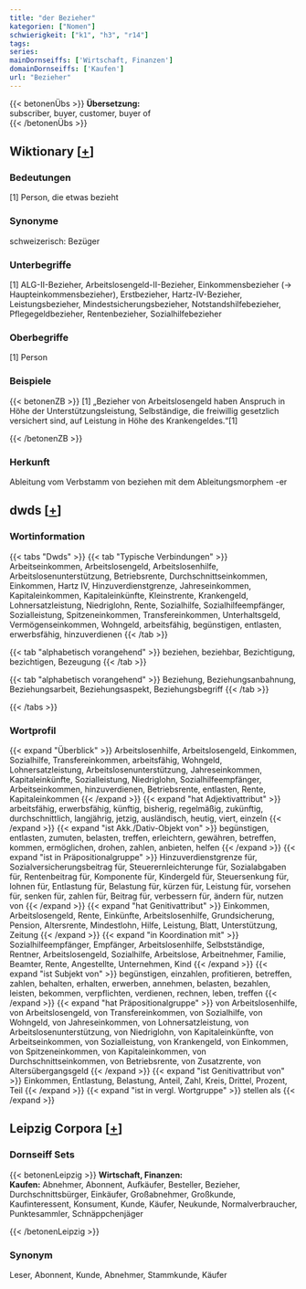 ```yaml
---
title: "der Bezieher"
kategorien: ["Nomen"]
schwierigkeit: ["k1", "h3", "r14"]
tags:
series:
mainDornseiffs: ['Wirtschaft, Finanzen']
domainDornseiffs: ['Kaufen']
url: "Bezieher"
---
```


{{< betonenÜbs >}}
**Übersetzung:**  
subscriber, buyer, customer, buyer of  
{{< /betonenÜbs >}}

## Wiktionary [[+](https://de.wiktionary.org/wiki/Bezieher)]

### Bedeutungen
[1] Person, die etwas bezieht  

### Synonyme
schweizerisch: Bezüger  

### Unterbegriffe
[1] ALG-II-Bezieher, Arbeitslosengeld-II-Bezieher, Einkommensbezieher (→ Haupteinkommensbezieher), Erstbezieher, Hartz-IV-Bezieher, Leistungsbezieher, Mindestsicherungsbezieher, Notstandshilfebezieher, Pflegegeldbezieher, Rentenbezieher, Sozialhilfebezieher  

### Oberbegriffe
[1] Person  

### Beispiele
{{< betonenZB >}}
[1] „Bezieher von Arbeitslosengeld haben Anspruch in Höhe der Unterstützungsleistung, Selbständige, die freiwillig gesetzlich versichert sind, auf Leistung in Höhe des Krankengeldes.“[1]  

{{< /betonenZB >}}
### Herkunft
Ableitung vom Verbstamm von beziehen mit dem Ableitungsmorphem -er  



## dwds [[+](https://www.dwds.de/wb/Bezieher)]

### Wortinformation
{{< tabs "Dwds" >}}
{{< tab "Typische Verbindungen" >}}
Arbeitseinkommen, Arbeitslosengeld, Arbeitslosenhilfe, Arbeitslosenunterstützung, Betriebsrente, Durchschnittseinkommen, Einkommen, Hartz IV, Hinzuverdienstgrenze, Jahreseinkommen, Kapitaleinkommen, Kapitaleinkünfte, Kleinstrente, Krankengeld, Lohnersatzleistung, Niedriglohn, Rente, Sozialhilfe, Sozialhilfeempfänger, Sozialleistung, Spitzeneinkommen, Transfereinkommen, Unterhaltsgeld, Vermögenseinkommen, Wohngeld, arbeitsfähig, begünstigen, entlasten, erwerbsfähig, hinzuverdienen
{{< /tab >}}

{{< tab "alphabetisch vorangehend" >}}
beziehen, beziehbar, Bezichtigung, bezichtigen, Bezeugung
{{< /tab >}}

{{< tab "alphabetisch vorangehend" >}}
Beziehung, Beziehungsanbahnung, Beziehungsarbeit, Beziehungsaspekt, Beziehungsbegriff
{{< /tab >}}

{{< /tabs >}}

### Wortprofil
{{< expand "Überblick" >}} Arbeitslosenhilfe, Arbeitslosengeld, Einkommen, Sozialhilfe, Transfereinkommen, arbeitsfähig, Wohngeld, Lohnersatzleistung, Arbeitslosenunterstützung, Jahreseinkommen, Kapitaleinkünfte, Sozialleistung, Niedriglohn, Sozialhilfeempfänger, Arbeitseinkommen, hinzuverdienen, Betriebsrente, entlasten, Rente, Kapitaleinkommen {{< /expand >}}
{{< expand "hat Adjektivattribut" >}} arbeitsfähig, erwerbsfähig, künftig, bisherig, regelmäßig, zukünftig, durchschnittlich, langjährig, jetzig, ausländisch, heutig, viert, einzeln {{< /expand >}}
{{< expand "ist Akk./Dativ-Objekt von" >}} begünstigen, entlasten, zumuten, belasten, treffen, erleichtern, gewähren, betreffen, kommen, ermöglichen, drohen, zahlen, anbieten, helfen {{< /expand >}}
{{< expand "ist in Präpositionalgruppe" >}} Hinzuverdienstgrenze für, Sozialversicherungsbeitrag für, Steuerernleichterunge für, Sozialabgaben für, Rentenbeitrag für, Komponente für, Kindergeld für, Steuersenkung für, lohnen für, Entlastung für, Belastung für, kürzen für, Leistung für, vorsehen für, senken für, zahlen für, Beitrag für, verbessern für, ändern für, nutzen von {{< /expand >}}
{{< expand "hat Genitivattribut" >}} Einkommen, Arbeitslosengeld, Rente, Einkünfte, Arbeitslosenhilfe, Grundsicherung, Pension, Altersrente, Mindestlohn, Hilfe, Leistung, Blatt, Unterstützung, Zeitung {{< /expand >}}
{{< expand "in Koordination mit" >}} Sozialhilfeempfänger, Empfänger, Arbeitslosenhilfe, Selbstständige, Rentner, Arbeitslosengeld, Sozialhilfe, Arbeitslose, Arbeitnehmer, Familie, Beamter, Rente, Angestellte, Unternehmen, Kind {{< /expand >}}
{{< expand "ist Subjekt von" >}} begünstigen, einzahlen, profitieren, betreffen, zahlen, behalten, erhalten, erwerben, annehmen, belasten, bezahlen, leisten, bekommen, verpflichten, verdienen, rechnen, leben, treffen {{< /expand >}}
{{< expand "hat Präpositionalgruppe" >}} von Arbeitslosenhilfe, von Arbeitslosengeld, von Transfereinkommen, von Sozialhilfe, von Wohngeld, von Jahreseinkommen, von Lohnersatzleistung, von Arbeitslosenunterstützung, von Niedriglohn, von Kapitaleinkünfte, von Arbeitseinkommen, von Sozialleistung, von Krankengeld, von Einkommen, von Spitzeneinkommen, von Kapitaleinkommen, von Durchschnittseinkommen, von Betriebsrente, von Zusatzrente, von Altersübergangsgeld {{< /expand >}}
{{< expand "ist Genitivattribut von" >}} Einkommen, Entlastung, Belastung, Anteil, Zahl, Kreis, Drittel, Prozent, Teil {{< /expand >}}
{{< expand "ist in vergl. Wortgruppe" >}} stellen als {{< /expand >}}

## Leipzig Corpora [[+](https://corpora.uni-leipzig.de/en/res?word=Bezieher&corpusId=deu_newscrawl-public_2018)]

### Dornseiff Sets
{{< betonenLeipzig >}}
**Wirtschaft, Finanzen:**  
**Kaufen:** Abnehmer, Abonnent, Aufkäufer, Besteller, Bezieher, Durchschnittsbürger, Einkäufer, Großabnehmer, Großkunde, Kaufinteressent, Konsument, Kunde, Käufer, Neukunde, Normalverbraucher, Punktesammler, Schnäppchenjäger  

{{< /betonenLeipzig >}}

### Synonym
Leser, Abonnent, Kunde, Abnehmer, Stammkunde, Käufer

